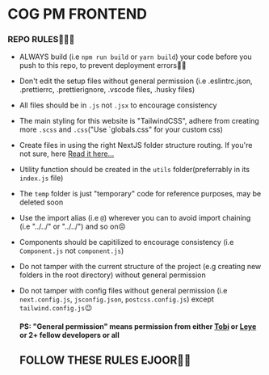 # COG PM FRONTEND

### REPO RULES🚨🚨🚨
- ALWAYS build (i.e `npm run build` or `yarn build`) your code before you push to this repo, to prevent deployment errors👍🏾
- Don't edit the setup files without general permission (i.e .eslintrc.json, .prettierrc, .prettierignore, .vscode files, .husky files)
- All files should be in `.js` not `.jsx` to encourage consistency
- The main styling for this website is "TailwindCSS", adhere from creating more `.scss` and `.css`("Use `globals.css" for your custom css)
- Create files in using the right NextJS folder structure routing. If you're not sure, here [Read it here...](https://nextjs.org/docs/pages/building-your-application/routing)
- Utility function should be created in the `utils` folder(preferrably in its `index.js` file)
- The `temp` folder is just "temporary" code for reference purposes, may be deleted soon
- Use the import alias (i.e `@`) wherever you can to avoid import chaining (i.e "../../" or "../../") and so on😣
- Components should be capitilized to encourage consistency (i.e `Component.js` not `component.js`)
- Do not tamper with the current structure of the project (e.g creating new folders in the root directory) without general permission
- Do not tamper with config files without general permission (i.e `next.config.js`, `jsconfig.json`, `postcss.config.js`) except `tailwind.config.js`😉

  #### PS: "General permission" means permission from either [Tobi](https://github.com/tobiadetunji5) or [Leye](https://github.com/usernameisleye) or 2+ fellow developers or all

  ## FOLLOW THESE RULES EJOOR🙏🏾
